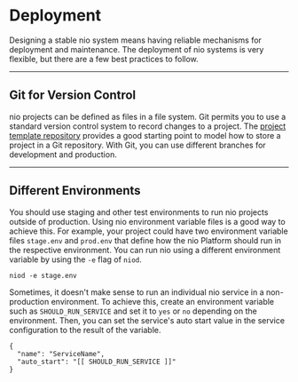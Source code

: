 # Deployment

Designing a stable nio system means having reliable mechanisms for deployment and maintenance. The deployment of nio systems is very flexible, but there are a few best practices to follow.

---
## Git for Version Control

nio projects can be defined as files in a file system. Git permits you to use a standard version control system to record changes to a project. The [project template repository](https://github.com/niolabs/project_template) provides a good starting point to model how to store a project in a Git repository. With Git, you can use different branches for development and production.

---
## Different Environments

You should use staging and other test environments to run nio projects outside of production. Using nio environment variable files is a good way to achieve this. For example, your project could have two environment variable files `stage.env` and `prod.env` that define how the nio Platform should run in the respective environment. You can run nio using a different environment variable by using the `-e` flag of `niod`.

```
niod -e stage.env
```

Sometimes, it doesn't make sense to run an individual nio service in a non-production environment. To achieve this, create an environment variable such as `SHOULD_RUN_SERVICE` and set it to `yes` or `no` depending on the environment. Then, you can set the service's auto start value in the service configuration to the result of the variable.

```
{
  "name": "ServiceName",
  "auto_start": "[[ SHOULD_RUN_SERVICE ]]"
}
```

